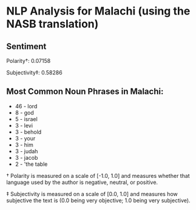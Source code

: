# NLP Analysis for Malachi (using the NASB translation)

## Sentiment

Polarity†: 0.07158

Subjectivity‡: 0.58286

## Most Common Noun Phrases in Malachi:

 * 46	-  lord
 * 8	-  god
 * 5	-  israel
 * 3	-  levi
 * 3	-  behold
 * 3	-  your
 * 3	-  him
 * 3	-  judah
 * 3	-  jacob
 * 2	-  'the table


† Polarity is measured on a scale of [-1.0, 1.0] and measures whether that language used by the author is negative, neutral, or positive.

‡ Subjectivity is measured on a scale of [0.0, 1.0] and measures how subjective the text is (0.0 being very objective; 1.0 being very subjective).